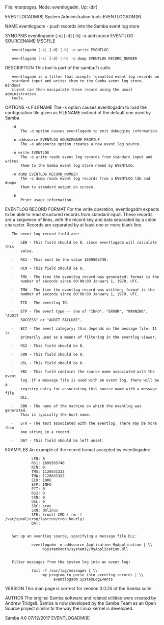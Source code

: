 File: *manpages*,  Node: eventlogadm,  Up: (dir)

EVENTLOGADM(8)            System Administration tools           EVENTLOGADM(8)



NAME
       eventlogadm - push records into the Samba event log store

SYNOPSIS
       eventlogadm [-s] [-d] [-h] -o addsource EVENTLOG SOURCENAME MSGFILE

       eventlogadm [-s] [-d] [-h] -o write EVENTLOG

       eventlogadm [-s] [-d] [-h] -o dump EVENTLOG RECORD_NUMBER

DESCRIPTION
       This tool is part of the samba(1) suite.

       eventlogadm is a filter that accepts formatted event log records on
       standard input and writes them to the Samba event log store. Windows
       client can then manipulate these record using the usual administration
       tools.

OPTIONS
       -s FILENAME
           The -s option causes eventlogadm to load the configuration file
           given as FILENAME instead of the default one used by Samba.

       -d
           The -d option causes eventlogadm to emit debugging information.

       -o addsource EVENTLOG SOURCENAME MSGFILE
           The -o addsource option creates a new event log source.

       -o write EVENTLOG
           The -o write reads event log records from standard input and writes
           them to the Samba event log store named by EVENTLOG.

       -o dump EVENTLOG RECORD_NUMBER
           The -o dump reads event log records from a EVENTLOG tdb and dumps
           them to standard output on screen.

       -h
           Print usage information.

EVENTLOG RECORD FORMAT
       For the write operation, eventlogadm expects to be able to read
       structured records from standard input. These records are a sequence of
       lines, with the record key and data separated by a colon character.
       Records are separated by at least one or more blank line.

       The event log record field are:

       ·   LEN - This field should be 0, since eventlogadm will calculate this
           value.

       ·   RS1 - This must be the value 1699505740.

       ·   RCN - This field should be 0.

       ·   TMG - The time the eventlog record was generated; format is the
           number of seconds since 00:00:00 January 1, 1970, UTC.

       ·   TMW - The time the eventlog record was written; format is the
           number of seconds since 00:00:00 January 1, 1970, UTC.

       ·   EID - The eventlog ID.

       ·   ETP - The event type -- one of "INFO", "ERROR", "WARNING", "AUDIT
           SUCCESS" or "AUDIT FAILURE".

       ·   ECT - The event category; this depends on the message file. It is
           primarily used as a means of filtering in the eventlog viewer.

       ·   RS2 - This field should be 0.

       ·   CRN - This field should be 0.

       ·   USL - This field should be 0.

       ·   SRC - This field contains the source name associated with the event
           log. If a message file is used with an event log, there will be a
           registry entry for associating this source name with a message file
           DLL.

       ·   SRN - The name of the machine on which the eventlog was generated.
           This is typically the host name.

       ·   STR - The text associated with the eventlog. There may be more than
           one string in a record.

       ·   DAT - This field should be left unset.

EXAMPLES
       An example of the record format accepted by eventlogadm:

                LEN: 0
                RS1: 1699505740
                RCN: 0
                TMG: 1128631322
                TMW: 1128631322
                EID: 1000
                ETP: INFO
                ECT: 0
                RS2: 0
                CRN: 0
                USL: 0
                SRC: cron
                SRN: dmlinux
                STR: (root) CMD ( rm -f /var/spool/cron/lastrun/cron.hourly)
                DAT:


       Set up an eventlog source, specifying a message file DLL:

                eventlogadm -o addsource Application MyApplication | \\
                     %SystemRoot%/system32/MyApplication.dll


       Filter messages from the system log into an event log:

                tail -f /var/log/messages | \\
                     my_program_to_parse_into_eventlog_records | \\
                          eventlogadm SystemLogEvents


VERSION
       This man page is correct for version 3.0.25 of the Samba suite.

AUTHOR
       The original Samba software and related utilities were created by
       Andrew Tridgell. Samba is now developed by the Samba Team as an Open
       Source project similar to the way the Linux kernel is developed.



Samba 4.6                         07/12/2017                    EVENTLOGADM(8)
